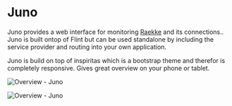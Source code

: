 Juno
====

Juno provides a web interface for monitoring [Raekke](http://github.com/henrikbjorn/Raekke) and its connections..
Juno is built ontop of Flint but can be used standalone by including the service provider and routing into your own
application.

Juno is build on top of inspiritas which is a bootstrap theme and therefor is completely responsive. Gives great overview
on your phone or tablet.

![Overview - Juno](http://i.imgur.com/92sLDt5.png)

![Overview - Juno](http://i.imgur.com/PGJzs50.png)
